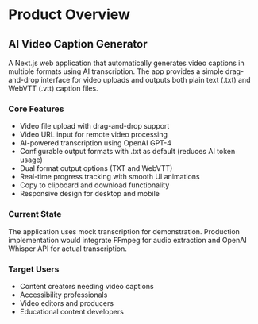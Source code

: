 # Product Overview

## AI Video Caption Generator

A Next.js web application that automatically generates video captions in multiple formats using AI transcription. The app provides a simple drag-and-drop interface for video uploads and outputs both plain text (.txt) and WebVTT (.vtt) caption files.

### Core Features
- Video file upload with drag-and-drop support
- Video URL input for remote video processing
- AI-powered transcription using OpenAI GPT-4
- Configurable output formats with .txt as default (reduces AI token usage)
- Dual format output options (TXT and WebVTT)
- Real-time progress tracking with smooth UI animations
- Copy to clipboard and download functionality
- Responsive design for desktop and mobile

### Current State
The application uses mock transcription for demonstration. Production implementation would integrate FFmpeg for audio extraction and OpenAI Whisper API for actual transcription.

### Target Users
- Content creators needing video captions
- Accessibility professionals
- Video editors and producers
- Educational content developers